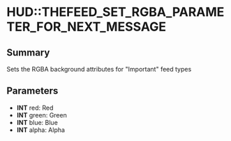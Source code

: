 # HUD::THEFEED_SET_RGBA_PARAMETER_FOR_NEXT_MESSAGE

## Summary
Sets the RGBA background attributes for "Important" feed types

## Parameters
* **INT** red: Red
* **INT** green: Green
* **INT** blue: Blue
* **INT** alpha: Alpha